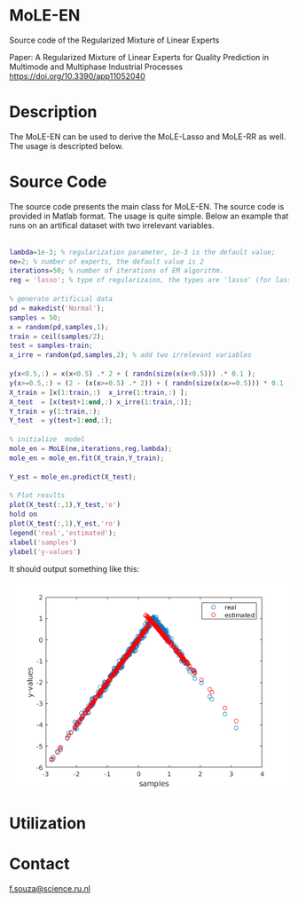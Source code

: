 # MoLE-EN
Source code of the Regularized Mixture of Linear Experts

Paper: A Regularized Mixture of Linear Experts for Quality Prediction in Multimode and Multiphase Industrial Processes
       https://doi.org/10.3390/app11052040

# Description
The MoLE-EN can be used to derive the MoLE-Lasso and MoLE-RR as well. The usage is descripted below.

# Source Code
The source code presents the main class for MoLE-EN. The source code is provided in Matlab format. The usage is quite simple. Below an example that runs on an artifical dataset with two irrelevant variables.


```matlab

lambda=1e-3; % regularization parameter, 1e-3 is the default value;
ne=2; % number of experts, the default value is 2
iterations=50; % number of iterations of EM algorithm.
reg = 'lasso'; % type of regularizaion, the types are 'lasso' (for lasso penalty), 'en' (for elastic-net penalty), 'rr' (for ridge regression penalty).

% generate artificial data
pd = makedist('Normal');
samples = 50;
x = random(pd,samples,1);
train = ceil(samples/2);
test = samples-train;
x_irre = random(pd,samples,2); % add two irrelevant variables

y(x<0.5,:) = x(x<0.5) .* 2 + ( randn(size(x(x<0.5))) .* 0.1 );
y(x>=0.5,:) = (2 - (x(x>=0.5) .* 2)) + ( randn(size(x(x>=0.5))) * 0.1 );
X_train = [x(1:train,:)  x_irre(1:train,:) ];
X_test  = [x(test+1:end,:) x_irre(1:train,:)];
Y_train = y(1:train,:);
Y_test  = y(test+1:end,:);

% initialize  model
mole_en = MoLE(ne,iterations,reg,lambda);
mole_en = mole_en.fit(X_train,Y_train);

Y_est = mole_en.predict(X_test);

% Plot results
plot(X_test(:,1),Y_test,'o')
hold on
plot(X_test(:,1),Y_est,'ro')
legend('real','estimated');
xlabel('samples')
ylabel('y-values')

```

It should output something like this:

![MoLE-EN results](/mole_en_output.png)

# Utilization

# Contact
f.souza@science.ru.nl
